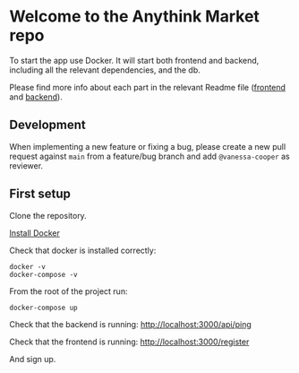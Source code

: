 # Welcome to the Anythink Market repo

To start the app use Docker. It will start both frontend and backend, including all the relevant dependencies, and the db.

Please find more info about each part in the relevant Readme file ([frontend](frontend/readme.md) and [backend](backend/README.md)).

## Development

When implementing a new feature or fixing a bug, please create a new pull request against `main` from a feature/bug branch and add `@vanessa-cooper` as reviewer.

## First setup

Clone the repository.

[Install Docker](https://docs.docker.com/get-docker/)

Check that docker is installed correctly:
```
docker -v
docker-compose -v
```

From the root of the project run:
```
docker-compose up
```

Check that the backend is running: [http://localhost:3000/api/ping](http://localhost:3000/api/ping)

Check that the frontend is running: [http://localhost:3000/register](http://localhost:3000/register)

And sign up.